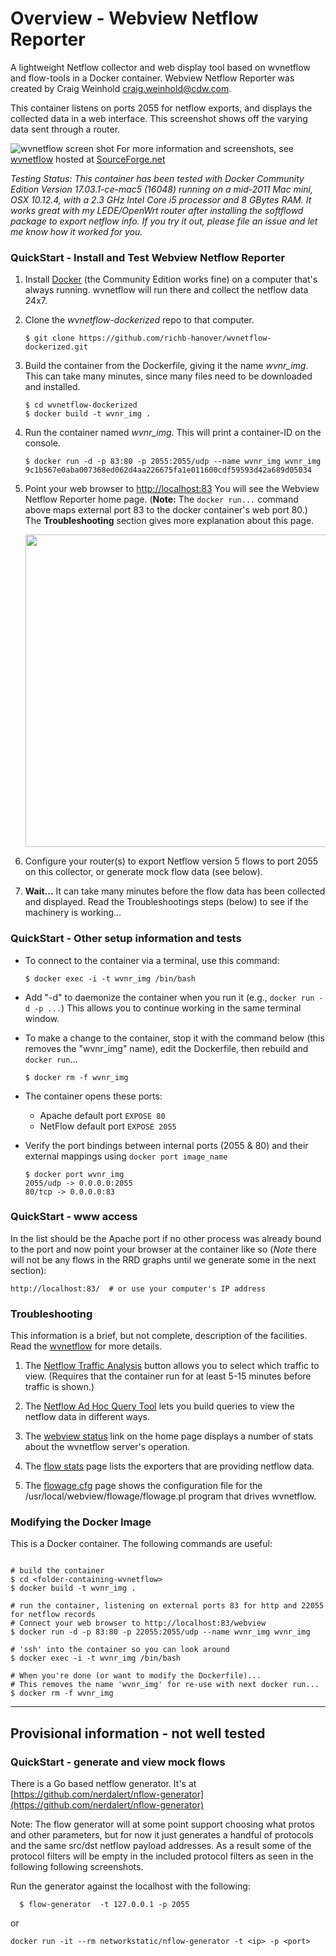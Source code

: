 # Overview - Webview Netflow Reporter

A lightweight Netflow collector and web display tool based on wvnetflow and flow-tools in a Docker container. Webview Netflow Reporter was created by Craig Weinhold craig.weinhold@cdw.com. 

This container listens on ports 2055 for netflow exports, and 
displays the collected data in a web interface.
This screenshot shows off the varying data sent through a router.

![wvnetflow screen shot](https://github.com/richb-hanover/wvnetflow-dockerized/raw/master/images/wvnetflow-screenshot.png)
For more information and screenshots, see [wvnetflow](http://wvnetflow.sourceforge.net/) hosted at [SourceForge.net](SourceForge.net)

*Testing Status: This container has been tested with 
Docker Community Edition Version 17.03.1-ce-mac5 (16048) 
running on a mid-2011 Mac mini, OSX 10.12.4, 
with a 2.3 GHz Intel Core i5 processor and 8 GBytes RAM. 
It works great with my LEDE/OpenWrt router after installing the softflowd package to export netflow info.
If you try it out, please file an issue and let me know how it worked for you.* 

### QuickStart - Install and Test Webview Netflow Reporter

1. Install [Docker](https://www.docker.com/community-edition) (the Community Edition works fine) on a computer that's always running. wvnetflow will run there and collect the netflow data 24x7.

2. Clone the *wvnetflow-dockerized* repo to that computer.
 
    ```
    $ git clone https://github.com/richb-hanover/wvnetflow-dockerized.git
    ``` 
3. Build the container from the Dockerfile, giving it the name *wvnr_img*. 
This can take many minutes, since many files need to be downloaded and installed.

    ```
    $ cd wvnetflow-dockerized
    $ docker build -t wvnr_img .
    ```
4. Run the container named *wvnr_img*. This will print a container-ID on the console.

    ```
    $ docker run -d -p 83:80 -p 2055:2055/udp --name wvnr_img wvnr_img
    9c1b567e0aba007368ed062d4aa226675fa1e011600cdf59593d42a689d05034
    ```

5. Point your web browser to [http://localhost:83](http://localhost:83/) You will see the Webview Netflow Reporter home page. (**Note:** The `docker run...` command above maps external port 83 to the docker container's web port 80.) The **Troubleshooting** section gives more explanation about this page.

   <img src="https://github.com/richb-hanover/wvnetflow-dockerized/raw/master/images/wvnetflow-home.png" width="500" />

6. Configure your router(s) to export Netflow version 5 flows to port 2055 on this collector, or generate mock flow data (see below). 

7. **Wait...** It can take many minutes before the flow data has been collected and displayed. Read the Troubleshootings steps (below) to see if the machinery is working...

### QuickStart - Other setup information and tests

* To connect to the container via a terminal, use this command:

    ```
    $ docker exec -i -t wvnr_img /bin/bash
    ```
* Add "-d" to daemonize the container when you run it (e.g., `docker run -d -p ...`) This allows you to continue working in the same terminal window. 

* To make a change to the container, stop it with the command below (this removes the "wvnr_img" name), edit the Dockerfile, then rebuild and `docker run`...

    ```
    $ docker rm -f wvnr_img
    ```
* The container opens these ports:

  * Apache default port `EXPOSE 80`
  * NetFlow default port `EXPOSE 2055`
  
* Verify the port bindings between internal ports (2055 & 80) and their external mappings using `docker port image_name`

   ```
   $ docker port wvnr_img
   2055/udp -> 0.0.0.0:2055
   80/tcp -> 0.0.0.0:83
   ```

### QuickStart - www access

In the list should be the Apache port if no other process was already bound to the port and now point your browser at the container like so (*Note* there will not be any flows in the RRD graphs until we generate some in the next section):

    http://localhost:83/  # or use your computer's IP address

### Troubleshooting

This information is a brief, but not complete, description of the facilities. Read the [wvnetflow](http://wvnetflow.sourceforge.net/) for more details.

1. The [Netflow Traffic Analysis](http://localhost:83/webview/flow/render.cgi) button allows you to select which traffic to view. 
(Requires that the container run for at least 5-15 minutes before traffic is shown.)

2. The [Netflow Ad Hoc Query Tool](http://localhost:83/webview/flow/adhoc.cgi) lets you build queries to view the netflow data in different ways.

3. The [webview status](http://localhost:83/webview/flow/weblog.cgi) link on the home page displays a number of stats about the wvnetflow server's operation.

4. The [flow stats](http://localhost:83/webview/flow/exporter.cgi) page lists the exporters that are providing netflow data.

5. The [flowage.cfg](http://localhost:83/webview/flow/configdump.cgi) page shows the configuration file for the /usr/local/webview/flowage/flowage.pl program that drives wvnetflow.

### Modifying the Docker Image ###

This is a Docker container. The following commands are useful:

```

# build the container
$ cd <folder-containing-wvnetflow>
$ docker build -t wvnr_img . 

# run the container, listening on external ports 83 for http and 22055 for netflow records
# Connect your web browser to http://localhost:83/webview
$ docker run -d -p 83:80 -p 22055:2055/udp --name wvnr_img wvnr_img

# 'ssh' into the container so you can look around
$ docker exec -i -t wvnr_img /bin/bash

# When you're done (or want to modify the Dockerfile)...
# This removes the name 'wvnr_img' for re-use with next docker run...
$ docker rm -f wvnr_img
```

----------

## Provisional information - not well tested
### QuickStart - generate and view mock flows

There is a Go based netflow generator. It's at [https://github.com/nerdalert/nflow-generator](https://github.com/nerdalert/nflow-generator)

Note: The flow generator will at some point support choosing what protos and other parameters, but for now it just generates a handful of protocols and the same src/dst netflow payload addresses. As a result some of the protocol filters will be empty in the included protocol filters as seen in the following following screenshots.

Run the generator against the localhost with the following:

```
  $ flow-generator  -t 127.0.0.1 -p 2055
```

or 

```
docker run -it --rm networkstatic/nflow-generator -t <ip> -p <port>
```

